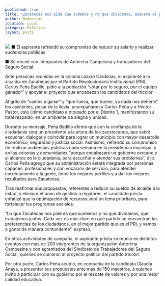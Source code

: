 ```yaml
---
published: true
title: "Zacatecas nos pide que sumemos y no que dividamos, asevera el priísta Carlos Peña"
author: Redacción
location: Local
category: Política
layout: posts
---
```


![](http://i.imgur.com/rOA8sIBm.jpg)
■ El aspirante refrendó su compromiso de reducir su salario y realizar audiencias públicas

■ Se reunió con integrantes de Antorcha Campesina y trabajadores del Seguro Social

Ante personas reunidas en la colonia Lázaro Cárdenas, el aspirante a la alcaldía de Zacatecas por el Partido Revolucionario Institucional (PRI), Carlos Peña Badillo, pidió a la población “votar por lo seguro, por el equipo ganador” y apoyar el proyecto que encabezan los candidatos del tricolor.

Al grito de “vamos a ganar” y “que llueva, que truene, ya nada nos detiene”, los asistentes, pesar de la lluvia, acompañaron a Carlos Peña y a Héctor Pastor, este último candidato a diputado por el Distrito 1, manifestando su total respaldo, en un ambiente de alegría y unidad.

Durante su mensaje, Peña Badillo afirmó que con la confianza de la ciudadanía será un presidente a la altura de los zacatecanos, que sabrá escuchar, dialogar y coincidir para lograr un municipio con mayor desarrollo económico, seguridad y justicia social.
Asimismo, refrendó su compromiso de realizar audiencias públicas cada semana en la presidencia municipal y en las colonias y comunidades “porque encabezaré un gobierno cercano y al alcance de la ciudadanía, para escuchar y atender sus problemas”, dijo.
Carlos Peña agregó que su administración estará integrada por personas capaces, profesionales y con vocación de servicio, para atender correctamente a la gente, tener los mejores perfiles y a dar los mejores resultados para Zacatecas.

Tras reafirmar sus propuestas, referentes a reducir su sueldo de alcalde a la mitad, y eliminar el bono de gestión a regidores, el candidato priísta enfatizó que la optimización de recursos será un tema prioritario, para fortalecer los programas sociales.

“Lo que Zacatecas nos pide es que sumemos y no que dividamos, que trabajemos juntos. Cada vez es más claro en qué partido se encuentran las preferencias de los ciudadanos, en el mejor partido que es el PRI, y vamos a ganar de manera contundente”, expresó.

En otras actividades de campaña, el aspirante priísta se reunió en distintos eventos con más de 200 integrantes de la organización Antorcha Campesina y con agremiados del Sindicato de Trabajadores del Seguro Social, quienes se sumaron al proyecto político del partido tricolor.

Por otra parte, Carlos Peña acudió, en compañía de la candidata Claudia Anaya, a presentar sus propuestas ante más de 150 maestros, a quienes invitó a participar con su gobierno por el rescate de valores y por una mejor calidad educativa.
